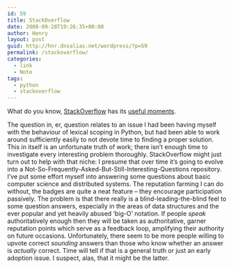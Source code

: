 ```yaml
---
id: 59
title: StackOverflow
date: 2008-09-28T19:26:35+00:00
author: Henry
layout: post
guid: http://hnr.dnsalias.net/wordpress/?p=59
permalink: /stackoverflow/
categories:
  - link
  - Note
tags:
  - python
  - stackoverflow
---
```

What do you know, [StackOverflow](http://www.stackoverflow.com) has its [useful moments](http://stackoverflow.com/questions/146359/python-scope).

The question in, er, question relates to an issue I had been having myself with the behaviour of lexical scoping in Python, but had been able to work around sufficiently easily to not devote time to finding a proper solution. This in itself is an unfortunate truth of work; there isn&#8217;t enough time to investigate every interesting problem thoroughly. StackOverflow might just turn out to help with that niche: I presume that over time it&#8217;s going to evolve into a Not-So-Frequently-Asked-But-Still-Interesting-Questions repository. I&#8217;ve put some effort myself into answering some questions about basic computer science and distributed systems. The reputation farming I can do without, the badges are quite a neat feature &#8211; they encourage participation passively. The problem is that there really is a blind-leading-the-blind feel to some question answers, especially in the areas of data structures and the ever popular and yet heavily abused &#8216;big-O&#8217; notation. If people _speak_ authoritatively enough then they will be taken as authoritative, garner reputation points which serve as a feedback loop, amplifying their authority on future occasions. Unfortunately, there seem to be more people willing to upvote correct _sounding_ answers than those who know whether an answer is _actually_ correct. Time will tell if that is a general truth or just an early adoption issue. I suspect, alas, that it might be the latter.